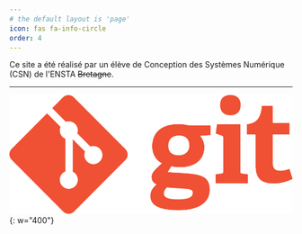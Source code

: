 ```yaml
---
# the default layout is 'page'
icon: fas fa-info-circle
order: 4
---
```


Ce site a été réalisé par un élève de Conception des Systèmes Numérique (CSN) de l'ENSTA ~~Bretagne~~.

---

![git-logo](/assets/img/Git-Logo-1788C.png){: w="400"}